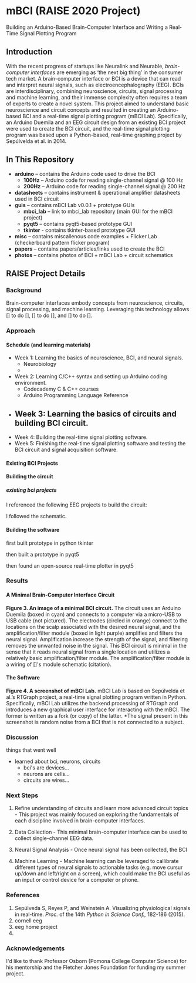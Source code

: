 # mBCI (RAISE 2020 Project)

Building an Arduino-Based Brain-Computer Interface and Writing a Real-Time Signal Plotting Program

## Introduction

With the recent progress of startups like Neuralink and Neurable, *brain-computer interfaces* are emerging as ‘the next big thing’ in the consumer tech market. A brain-computer interface or BCI is a device that can read and interpret neural signals, such as electroencephalography (EEG). BCIs are interdisciplinary, combining neuroscience, circuits, signal processing and machine learning, and their immense complexity often requires a team of experts to create a novel system. This project aimed to understand basic neuroscience and circuit concepts and resulted in creating an Arduino-based BCI and a real-time signal plotting program (mBCI Lab). Specifically, an Arduino Duemila and an EEG circuit design from an existing BCI project were used to create the BCI circuit, and the real-time signal plotting program was based upon a Python-based, real-time graphing project by Sepúlvelda et al. in 2014. 



## In This Repository

- **arduino** – contains the Arduino code used to drive the BCI
  - **100Hz** – Arduino code for reading single-channel signal @ 100 Hz
  - **200Hz** – Arduino code for reading single-channel signal @ 200 Hz
- **datasheets** – contains instrument & operational amplifier datasheets used in BCI circuit
- **guis** – contains mBCI Lab v0.0.1 + prototype GUIs
  - **mbci_lab** – link to mbci_lab repository (main GUI for the mBCI project)
  - **pyqt5** – contains pyqt5-based prototype GUI
  - **tkinter** - contains tkinter-based prototype GUI
- **misc** – contains miscallenous code examples + Flicker Lab (checkerboard pattern flicker program)
- **papers** – contains papers/articles/links used to create the BCI
- **photos** – contains photos of BCI + mBCI Lab + circuit schematics



## RAISE Project Details

### Background

Brain-computer interfaces embody concepts from neuroscience, circuits, signal processing, and machine learning. Leveraging this technology allows [] to do [], [] to do [], and [] to do [].



### Approach

#### Schedule (and learning materials)

- Week 1: Learning the basics of neuroscience, BCI, and neural signals.
  - Neurobiology
  - 
- Week 2: Learning C/C++ syntax and setting up Arduino coding environment.
  - Codecademy C & C++ courses
  - Arduino Programming Language Reference
- Week 3: Learning the basics of circuits and building BCI circuit.
  - 
- Week 4: Building the real-time signal plotting software.
- Week 5: Finishing the real-time signal plotting software and testing the BCI circuit and signal acquisition software.

#### Existing BCI Projects



#### Building the circuit

##### existing bci projects

I referenced the following EEG projects to build the circuit:

I followed the schematic.

#### Building the software

first built prototype in python tkinter

then built a prototype in pyqt5

then found an open-source real-time plotter in pyqt5



### Results

#### A Minimal Brain-Computer Interface Circuit

**Figure 3. An image of a minimal BCI circuit.** The circuit uses an Arduino Duemila (boxed in cyan) and connects to a computer via a micro-USB to USB cable (not pictured). The electrodes (circled in orange) connect to the locations on the scalp associated with the desired neural signal, and the amplification/filter module (boxed in light purple) amplifies and filters the neural signal. Amplification increase the strength of the signal, and filtering removes the unwanted noise in the signal. This BCI circuit is minimal in the sense that it reads neural signal from a single location and utilizes a relatively basic amplification/filter module. The amplification/filter module is a wiring of []'s module schematic (citation).

#### The Software

**Figure 4. A screenshot of** **mBCI** **Lab.** mBCI Lab is based on Sepúlvelda et al.’s RTGraph project, a real-time signal plotting program written in Python. Specifically, mBCI Lab utilizes the backend processing of RTGraph and introduces a new graphical user interface for interacting with the mBCI. The former is written as a fork (or copy) of the latter. *The signal present in this screenshot is random noise from a BCI that is not connected to a subject.

### Discussion

things that went well

- learned about bci, neurons, circuits
  - bci's are devices...
  - neurons are cells...
  - circuits are wires...

### Next Steps

1. Refine understanding of circuits and learn more advanced circuit topics - This project was mainly focused on exploring the fundamentals of each discipline involved in brain-computer interfaces.

2. Data Collection - This minimal brain-computer interface can be used to collect single-channel EEG data. 

3. Neural Signal Analysis - Once neural signal has been collected, the BCI 

4. Machine Learning - Machine learning can be leveraged to callibrate different types of neural signals to actionable tasks (e.g. move cursur up/down and left/right on a screen), which could make the BCI useful as an input or control device for a computer or phone.




### References

1. Sepúlveda S, Reyes P, and Weinstein A. Visualizing physiological signals in real-time. *Proc.* of the 14th *Python in Science Conf.,* 182-186 (2015).
2. cornell eeg
3. eeg home project
4. 



### Acknowledgements

I'd like to thank Professor Osborn (Pomona College Computer Science) for his mentorship and the Fletcher Jones Foundation for funding my summer project.
